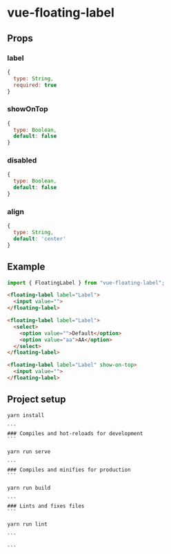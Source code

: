 # vue-floating-label

## Props

### label

```javascript
{
  type: String,
  required: true
}
```

### showOnTop

```javascript
{
  type: Boolean,
  default: false
}
```

### disabled

```javascript
{
  type: Boolean,
  default: false
}
```

### align

```javascript
{
  type: String,
  default: 'center'
}
```

## Example

```js
import { FloatingLabel } from "vue-floating-label";
```

```html
<floating-label label="Label">
  <input value="">
</floating-label>

<floating-label label="Label">
  <select>
    <option value="">Default</option>
    <option value="aa">AA</option>
  </select>
</floating-label>

<floating-label label="Label" show-on-top>
  <input value="">
</floating-label>
```

## Project setup

````
yarn install

```
### Compiles and hot-reloads for development
```

yarn run serve

```
### Compiles and minifies for production
```

yarn run build

```
### Lints and fixes files
```

yarn run lint

```

```
````

